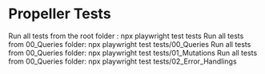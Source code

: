 # Propeller Tests
Run all tests from the root folder : npx playwright test tests
Run all tests from 00_Queries folder: npx playwright test tests/00_Queries
Run all tests from 00_Queries folder: npx playwright test tests/01_Mutations
Run all tests from 00_Queries folder: npx playwright test tests/02_Error_Handlings